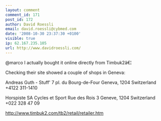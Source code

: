 ```yaml
---
layout: comment
comment_id: 171
post_id: 172
author: David Roessli
email: david.roessli@cybmed.com
date: '2008-10-30 23:37:30 +0100'
visible: true
ip: 62.167.235.105
url: http://www.davidroessli.com/
---
```

@marco I actually bought it online directly from Timbuk2â€¦

Checking their site showed a couple of shops in Geneva:

Andreas Guth - Stuff'
7 pl. du Bourg-de-Four
Geneva, 1204
Switzerland
+4122 311-1410

Horspiste SA Cycles et Sport
Rue des Rois 3
Geneve, 1204
Switzerland
+022 328 47 09

http://www.timbuk2.com/tb2/retail/retailer.htm
